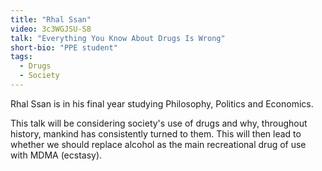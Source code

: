 ```yaml
---
title: "Rhal Ssan"
video: 3c3WGJSU-S8
talk: "Everything You Know About Drugs Is Wrong"
short-bio: "PPE student"
tags:
  - Drugs
  - Society
---
```


Rhal Ssan is in his final year studying Philosophy, Politics and Economics.

This talk will be considering society's use of drugs and why, throughout
history, mankind has consistently turned to them. This will then lead to
whether we should replace alcohol as the main recreational drug of use with
MDMA (ecstasy).

